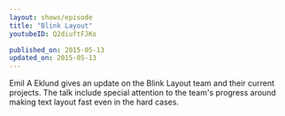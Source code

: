 ```yaml
---
layout: shows/episode
title: "Blink Layout"
youtubeID: Q2diuftFJKo

published_on: 2015-05-13
updated_on: 2015-05-13
---
```


Emil A Eklund gives an update on the Blink Layout team and their current projects. The talk include special attention to the team's progress around making text layout fast even in the hard cases.

